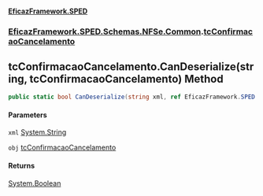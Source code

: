 #### [EficazFramework.SPED](EficazFrameworkSPED.md 'EficazFramework SPED')
### [EficazFramework.SPED.Schemas.NFSe.Common](EficazFramework.SPED.Schemas.NFSe.Common.md 'EficazFramework.SPED.Schemas.NFSe.Common').[tcConfirmacaoCancelamento](EficazFramework.SPED.Schemas.NFSe.Common/tcConfirmacaoCancelamento.md 'EficazFramework.SPED.Schemas.NFSe.Common.tcConfirmacaoCancelamento')

## tcConfirmacaoCancelamento.CanDeserialize(string, tcConfirmacaoCancelamento) Method

```csharp
public static bool CanDeserialize(string xml, ref EficazFramework.SPED.Schemas.NFSe.Common.tcConfirmacaoCancelamento obj);
```
#### Parameters

<a name='EficazFramework.SPED.Schemas.NFSe.Common.tcConfirmacaoCancelamento.CanDeserialize(string,EficazFramework.SPED.Schemas.NFSe.Common.tcConfirmacaoCancelamento).xml'></a>

`xml` [System.String](https://docs.microsoft.com/en-us/dotnet/api/System.String 'System.String')

<a name='EficazFramework.SPED.Schemas.NFSe.Common.tcConfirmacaoCancelamento.CanDeserialize(string,EficazFramework.SPED.Schemas.NFSe.Common.tcConfirmacaoCancelamento).obj'></a>

`obj` [tcConfirmacaoCancelamento](EficazFramework.SPED.Schemas.NFSe.Common/tcConfirmacaoCancelamento.md 'EficazFramework.SPED.Schemas.NFSe.Common.tcConfirmacaoCancelamento')

#### Returns
[System.Boolean](https://docs.microsoft.com/en-us/dotnet/api/System.Boolean 'System.Boolean')